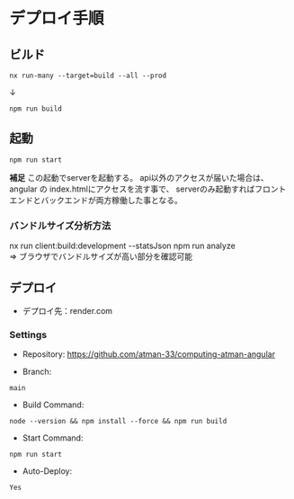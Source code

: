 # デプロイ手順

## ビルド
```
nx run-many --target=build --all --prod
```
↓
```
npm run build
```

## 起動
```
npm run start
```

**補足**
この起動でserverを起動する。
api以外のアクセスが届いた場合は、angular の index.htmlにアクセスを流す事で、
serverのみ起動すればフロントエンドとバックエンドが両方稼働した事となる。

### バンドルサイズ分析方法
nx run client:build:development --statsJson
npm run analyze  
=> ブラウザでバンドルサイズが高い部分を確認可能

## デプロイ
- デプロイ先：render.com

### Settings
- Repository: 
https://github.com/atman-33/computing-atman-angular

- Branch: 
```
main
```

- Build Command: 
```
node --version && npm install --force && npm run build
```

- Start Command: 
```
npm run start
```

- Auto-Deploy: 
```
Yes
```

